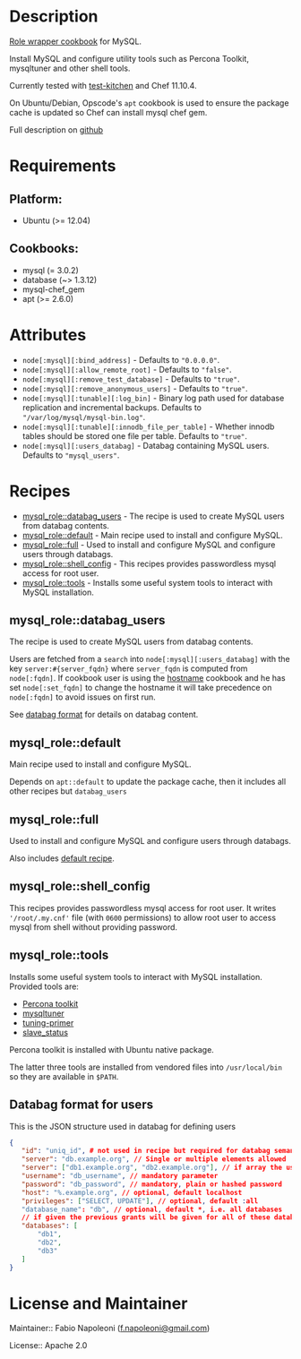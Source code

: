 # Description

[Role wrapper cookbook](http://www.getchef.com/blog/2013/12/03/doing-wrapper-cookbooks-right/) for MySQL.

Install MySQL and configure utility tools such as Percona Toolkit, mysqltuner and other shell tools.

Currently tested with [test-kitchen](https://github.com/test-kitchen/test-kitchen) and Chef 11.10.4.

On Ubuntu/Debian, Opscode's `apt` cookbook is used to ensure the package
cache is updated so Chef can install mysql chef gem.

Full description on [github](https://github.com/fabn/chef-mysql_role)

# Requirements

## Platform:

* Ubuntu (>= 12.04)

## Cookbooks:

* mysql (= 3.0.2)
* database (~> 1.3.12)
* mysql-chef_gem
* apt (>= 2.6.0)

# Attributes

* `node[:mysql][:bind_address]` -  Defaults to `"0.0.0.0"`.
* `node[:mysql][:allow_remote_root]` -  Defaults to `"false"`.
* `node[:mysql][:remove_test_database]` -  Defaults to `"true"`.
* `node[:mysql][:remove_anonymous_users]` -  Defaults to `"true"`.
* `node[:mysql][:tunable][:log_bin]` - Binary log path used for database replication and incremental backups. Defaults to `"/var/log/mysql/mysql-bin.log"`.
* `node[:mysql][:tunable][:innodb_file_per_table]` - Whether innodb tables should be stored one file per table. Defaults to `"true"`.
* `node[:mysql][:users_databag]` - Databag containing MySQL users. Defaults to `"mysql_users"`.

# Recipes

* [mysql_role::databag_users](#mysql_roledatabag_users) - The recipe is used to create MySQL users from databag contents.
* [mysql_role::default](#mysql_roledefault) - Main recipe used to install and configure MySQL.
* [mysql_role::full](#mysql_rolefull) - Used to install and configure MySQL and configure users through databags.
* [mysql_role::shell_config](#mysql_roleshell_config) - This recipes provides passwordless mysql access for root user.
* [mysql_role::tools](#mysql_roletools) - Installs some useful system tools to interact with MySQL installation.

## mysql_role::databag_users

The recipe is used to create MySQL users from databag contents.

Users are fetched from a `search` into `node[:mysql][:users_databag]` with the key `server:#{server_fqdn}`
where `server_fqdn` is computed from `node[:fqdn]`. If cookbook user is using the [hostname](https://github.com/3ofcoins/chef-cookbook-hostname)
cookbook and he has set `node[:set_fqdn]` to change the hostname it will take precedence on `node[:fqdn]` to
avoid issues on first run.

See [databag format](#databag_format_for_users) for details on databag content.

## mysql_role::default

Main recipe used to install and configure MySQL.

Depends on `apt::default` to update the package cache, then it includes all other recipes but `databag_users`

## mysql_role::full

Used to install and configure MySQL and configure users through databags.

Also includes [default recipe](#mysql_roledefault).

## mysql_role::shell_config

This recipes provides passwordless mysql access for root user. It writes `'/root/.my.cnf'` file (with `0600` permissions)
to allow root user to access mysql from shell without providing password.

## mysql_role::tools

Installs some useful system tools to interact with MySQL installation. Provided tools are:

* [Percona toolkit](http://www.percona.com/software/percona-toolkit)
* [mysqltuner](https://raw.githubusercontent.com/major/MySQLTuner-perl/master/mysqltuner.pl)
* [tuning-primer](https://launchpad.net/mysql-tuning-primer)
* [slave_status](http://www.day32.com/MySQL/)

Percona toolkit is installed with Ubuntu native package.

The latter three tools are installed from vendored files into `/usr/local/bin` so they are available in `$PATH`.

## Databag format for users

This is the JSON structure used in databag for defining users

```json
{
   "id": "uniq_id", # not used in recipe but required for databag semantic
   "server": "db.example.org", // Single or multiple elements allowed
   "server": ["db1.example.org", "db2.example.org"], // if array the user will be created on all matching servers
   "username": "db_username", // mandatory parameter
   "password": "db_password", // mandatory, plain or hashed password
   "host": "%.example.org", // optional, default localhost
   "privileges": ["SELECT, UPDATE"], // optional, default :all
   "database_name": "db", // optional, default *, i.e. all databases
   // if given the previous grants will be given for all of these database and database parameter is ignored
   "databases": [
       "db1",
       "db2",
       "db3"
   ]
}
```

# License and Maintainer

Maintainer:: Fabio Napoleoni (<f.napoleoni@gmail.com>)

License:: Apache 2.0
